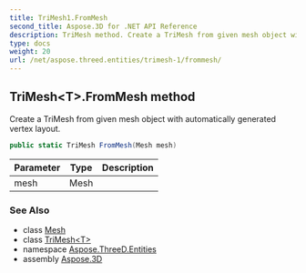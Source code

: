 ```yaml
---
title: TriMesh1.FromMesh
second_title: Aspose.3D for .NET API Reference
description: TriMesh method. Create a TriMesh from given mesh object with automatically generated vertex layout
type: docs
weight: 20
url: /net/aspose.threed.entities/trimesh-1/frommesh/
---
```

## TriMesh&lt;T&gt;.FromMesh method

Create a TriMesh from given mesh object with automatically generated vertex layout.

```csharp
public static TriMesh FromMesh(Mesh mesh)
```

| Parameter | Type | Description |
| --- | --- | --- |
| mesh | Mesh |  |

### See Also

* class [Mesh](../../mesh/)
* class [TriMesh&lt;T&gt;](../)
* namespace [Aspose.ThreeD.Entities](../../trimesh-1/)
* assembly [Aspose.3D](../../../)


